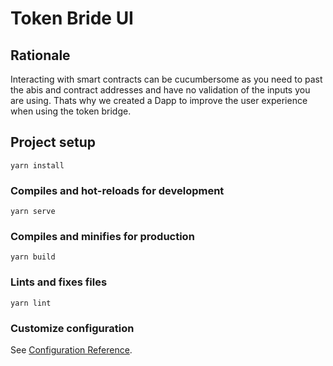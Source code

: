 # Token Bride UI

## Rationale
Interacting with smart contracts can be cucumbersome as you need to past the abis and contract addresses and have no validation of the inputs you are using.
Thats why we created a Dapp to improve the user experience when using the token bridge.


## Project setup
```
yarn install
```

### Compiles and hot-reloads for development
```
yarn serve
```

### Compiles and minifies for production
```
yarn build
```

### Lints and fixes files
```
yarn lint
```

### Customize configuration
See [Configuration Reference](https://cli.vuejs.org/config/).